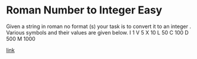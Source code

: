 # Roman Number to Integer Easy

Given a string in roman no format (s)  your task is to convert it to an integer . Various symbols and their values are given below.
I 1
V 5
X 10
L 50
C 100
D 500
M 1000

[link](https://practice.geeksforgeeks.org/problems/roman-number-to-integer3201/1)